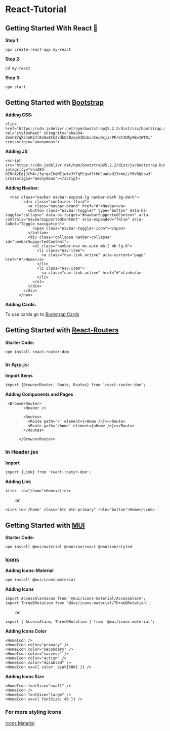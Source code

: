 # React-Tutorial

## Getting Started With React 👾
**Step 1:**
```
npx create-react-app my-react
```

**Step 2:**
```
cd my-react
```

**Step 3:**
```
npm start
```

## Getting Started with [Bootstrap](https://getbootstrap.com/docs/5.2/getting-started/introduction/)
**Adding CSS:**
```
<link href="https://cdn.jsdelivr.net/npm/bootstrap@5.2.2/dist/css/bootstrap.min.css" rel="stylesheet" integrity="sha384-Zenh87qX5JnK2Jl0vWa8Ck2rdkQ2Bzep5IDxbcnCeuOxjzrPF/et3URy9Bv1WTRi" crossorigin="anonymous">
```

**Adding JS:**
```
<script src="https://cdn.jsdelivr.net/npm/bootstrap@5.2.2/dist/js/bootstrap.bundle.min.js" integrity="sha384-OERcA2EqjJCMA+/3y+gxIOqMEjwtxJY7qPCqsdltbNJuaOe923+mo//f6V8Qbsw3" crossorigin="anonymous"></script>
```

**Adding Navbar:**
```
  <nav class="navbar navbar-expand-lg navbar-dark bg-dark">
        <div class="container-fluid">
          <a class="navbar-brand" href="#">Navbar</a>
          <button class="navbar-toggler" type="button" data-bs-toggle="collapse" data-bs-target="#navbarSupportedContent" aria-controls="navbarSupportedContent" aria-expanded="false" aria-label="Toggle navigation">
            <span class="navbar-toggler-icon"></span>
          </button>
          <div class="collapse navbar-collapse" id="navbarSupportedContent">
            <ul class="navbar-nav me-auto mb-2 mb-lg-0">
              <li class="nav-item">
                <a class="nav-link active" aria-current="page" href="#">Home</a>
              </li>
              <li class="nav-item">
                <a class="nav-link active" href="#">Link</a>
              </li>
            </ul>
          </div>
        </div>
      </nav>
```

**Adding Cards:**

To use cards go to [Bootstrap Cards](https://getbootstrap.com/docs/5.2/components/card/)

## Getting Started with [React-Routers](https://reactrouter.com/en/main/start/tutorial)
**Starter Code:**
```
npm install react-router-dom
```

### In App.js:
**Import Items**
```
import {BrowserRouter, Route, Routes} from 'react-router-dom';
```

**Adding Components and Pages**
```
 <BrowserRouter>
        <Header />

        <Routes>
          <Route path='/' element={<Home />}></Route>
          <Route path='/home' element={<Home />}></Route>
        </Routes>

      </BrowserRouter>
```

### In Header.jsx
**Import**
```
import {Link} from 'react-router-dom';
```

**Adding Link**
```
<Link  to="/home">Home</Link>
```
        or
```
<Link to='/home' class="btn btn-primary" role="button">Home</Link>
```


## Getting Started with [MUI](https://mui.com/)
**Starter Code:**
```
npm install @mui/material @emotion/react @emotion/styled
```

### [Icons](https://mui.com/material-ui/material-icons/)

**Adding Icons-Material**
```
npm install @mui/icons-material
```

**Adding Icons**
```
import AccessAlarmIcon from '@mui/icons-material/AccessAlarm';
import ThreeDRotation from '@mui/icons-material/ThreeDRotation';
```
        or
```
import { AccessAlarm, ThreeDRotation } from '@mui/icons-material';
```

**Adding Icons Color**
```
<HomeIcon />
<HomeIcon color="primary" />
<HomeIcon color="secondary" />
<HomeIcon color="success" />
<HomeIcon color="action" />
<HomeIcon color="disabled" />
<HomeIcon sx={{ color: pink[500] }} />
```

**Adding Icons Size**
```
<HomeIcon fontSize="small" />
<HomeIcon />
<HomeIcon fontSize="large" />
<HomeIcon sx={{ fontSize: 40 }} />
```

### For more styling Icons 
[Icons Material](https://mui.com/material-ui/icons/)








